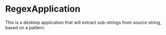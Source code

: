 # RegexApplication
This is a desktop application that will extract sub-strings from source string, based on a pattern.
